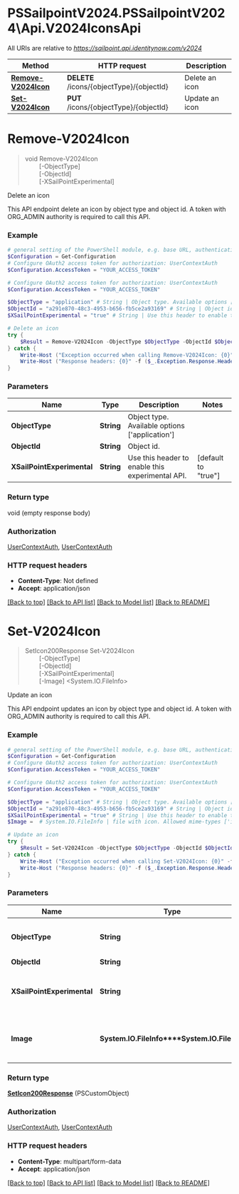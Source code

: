 # PSSailpointV2024.PSSailpointV2024\Api.V2024IconsApi

All URIs are relative to *https://sailpoint.api.identitynow.com/v2024*

Method | HTTP request | Description
------------- | ------------- | -------------
[**Remove-V2024Icon**](V2024IconsApi.md#Remove-V2024Icon) | **DELETE** /icons/{objectType}/{objectId} | Delete an icon
[**Set-V2024Icon**](V2024IconsApi.md#Set-V2024Icon) | **PUT** /icons/{objectType}/{objectId} | Update an icon


<a id="Remove-V2024Icon"></a>
# **Remove-V2024Icon**
> void Remove-V2024Icon<br>
> &nbsp;&nbsp;&nbsp;&nbsp;&nbsp;&nbsp;&nbsp;&nbsp;[-ObjectType] <String><br>
> &nbsp;&nbsp;&nbsp;&nbsp;&nbsp;&nbsp;&nbsp;&nbsp;[-ObjectId] <String><br>
> &nbsp;&nbsp;&nbsp;&nbsp;&nbsp;&nbsp;&nbsp;&nbsp;[-XSailPointExperimental] <String><br>

Delete an icon

This API endpoint delete an icon by object type and object id. A token with ORG_ADMIN authority is required to call this API.

### Example
```powershell
# general setting of the PowerShell module, e.g. base URL, authentication, etc
$Configuration = Get-Configuration
# Configure OAuth2 access token for authorization: UserContextAuth
$Configuration.AccessToken = "YOUR_ACCESS_TOKEN"

# Configure OAuth2 access token for authorization: UserContextAuth
$Configuration.AccessToken = "YOUR_ACCESS_TOKEN"

$ObjectType = "application" # String | Object type. Available options ['application']
$ObjectId = "a291e870-48c3-4953-b656-fb5ce2a93169" # String | Object id.
$XSailPointExperimental = "true" # String | Use this header to enable this experimental API. (default to "true")

# Delete an icon
try {
    $Result = Remove-V2024Icon -ObjectType $ObjectType -ObjectId $ObjectId -XSailPointExperimental $XSailPointExperimental
} catch {
    Write-Host ("Exception occurred when calling Remove-V2024Icon: {0}" -f ($_.ErrorDetails | ConvertFrom-Json))
    Write-Host ("Response headers: {0}" -f ($_.Exception.Response.Headers | ConvertTo-Json))
}
```

### Parameters

Name | Type | Description  | Notes
------------- | ------------- | ------------- | -------------
 **ObjectType** | **String**| Object type. Available options [&#39;application&#39;] | 
 **ObjectId** | **String**| Object id. | 
 **XSailPointExperimental** | **String**| Use this header to enable this experimental API. | [default to &quot;true&quot;]

### Return type

void (empty response body)

### Authorization

[UserContextAuth](../README.md#UserContextAuth), [UserContextAuth](../README.md#UserContextAuth)

### HTTP request headers

 - **Content-Type**: Not defined
 - **Accept**: application/json

[[Back to top]](#) [[Back to API list]](../README.md#documentation-for-api-endpoints) [[Back to Model list]](../README.md#documentation-for-models) [[Back to README]](../README.md)

<a id="Set-V2024Icon"></a>
# **Set-V2024Icon**
> SetIcon200Response Set-V2024Icon<br>
> &nbsp;&nbsp;&nbsp;&nbsp;&nbsp;&nbsp;&nbsp;&nbsp;[-ObjectType] <String><br>
> &nbsp;&nbsp;&nbsp;&nbsp;&nbsp;&nbsp;&nbsp;&nbsp;[-ObjectId] <String><br>
> &nbsp;&nbsp;&nbsp;&nbsp;&nbsp;&nbsp;&nbsp;&nbsp;[-XSailPointExperimental] <String><br>
> &nbsp;&nbsp;&nbsp;&nbsp;&nbsp;&nbsp;&nbsp;&nbsp;[-Image] <System.IO.FileInfo><br>

Update an icon

This API endpoint updates an icon by object type and object id. A token with ORG_ADMIN authority is required to call this API.

### Example
```powershell
# general setting of the PowerShell module, e.g. base URL, authentication, etc
$Configuration = Get-Configuration
# Configure OAuth2 access token for authorization: UserContextAuth
$Configuration.AccessToken = "YOUR_ACCESS_TOKEN"

# Configure OAuth2 access token for authorization: UserContextAuth
$Configuration.AccessToken = "YOUR_ACCESS_TOKEN"

$ObjectType = "application" # String | Object type. Available options ['application']
$ObjectId = "a291e870-48c3-4953-b656-fb5ce2a93169" # String | Object id.
$XSailPointExperimental = "true" # String | Use this header to enable this experimental API. (default to "true")
$Image =  # System.IO.FileInfo | file with icon. Allowed mime-types ['image/png', 'image/jpeg']

# Update an icon
try {
    $Result = Set-V2024Icon -ObjectType $ObjectType -ObjectId $ObjectId -XSailPointExperimental $XSailPointExperimental -Image $Image
} catch {
    Write-Host ("Exception occurred when calling Set-V2024Icon: {0}" -f ($_.ErrorDetails | ConvertFrom-Json))
    Write-Host ("Response headers: {0}" -f ($_.Exception.Response.Headers | ConvertTo-Json))
}
```

### Parameters

Name | Type | Description  | Notes
------------- | ------------- | ------------- | -------------
 **ObjectType** | **String**| Object type. Available options [&#39;application&#39;] | 
 **ObjectId** | **String**| Object id. | 
 **XSailPointExperimental** | **String**| Use this header to enable this experimental API. | [default to &quot;true&quot;]
 **Image** | **System.IO.FileInfo****System.IO.FileInfo**| file with icon. Allowed mime-types [&#39;image/png&#39;, &#39;image/jpeg&#39;] | 

### Return type

[**SetIcon200Response**](SetIcon200Response.md) (PSCustomObject)

### Authorization

[UserContextAuth](../README.md#UserContextAuth), [UserContextAuth](../README.md#UserContextAuth)

### HTTP request headers

 - **Content-Type**: multipart/form-data
 - **Accept**: application/json

[[Back to top]](#) [[Back to API list]](../README.md#documentation-for-api-endpoints) [[Back to Model list]](../README.md#documentation-for-models) [[Back to README]](../README.md)

